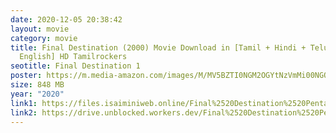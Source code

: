 ```yaml
---
date: 2020-12-05 20:38:42
layout: movie
category: movie
title: Final Destination (2000) Movie Download in [Tamil + Hindi + Telugu +
  English] HD Tamilrockers
seotitle: Final Destination 1
poster: https://m.media-amazon.com/images/M/MV5BZTI0NGM2OGYtNzVmMi00NGQ2LTk2MDAtN2RmYjIzMGRkZGYxXkEyXkFqcGdeQXVyNTAyODkwOQ@@._V1_.jpg
size: 848 MB
year: "2020"
link1: https://files.isaiminiweb.online/Final%2520Destination%2520Pentalogy%2520(2000%2520to%25202011)/(Telegram%2520%40isaiminidownload)%2520%2520-%2520Final%2520Destination%2520(2000)%5B720p%2520-%2520BDRip%2520-%2520%5BTamil%2520%2B%2520Hindi%2520%2B%2520Eng%5D.mkv?rootId=0AN9zhQ1hps-9Uk9PVA
link2: https://drive.unblocked.workers.dev/Final%2520Destination%2520Pentalogy%2520(2000%2520to%25202011)/(Telegram%2520%40isaiminidownload)%2520%2520-%2520Final%2520Destination%2520(2000)%5B720p%2520-%2520BDRip%2520-%2520%5BTamil%2520%2B%2520Hindi%2520%2B%2520Eng%5D.mkv?rootId=0AN9zhQ1hps-9Uk9PVA
---
```

